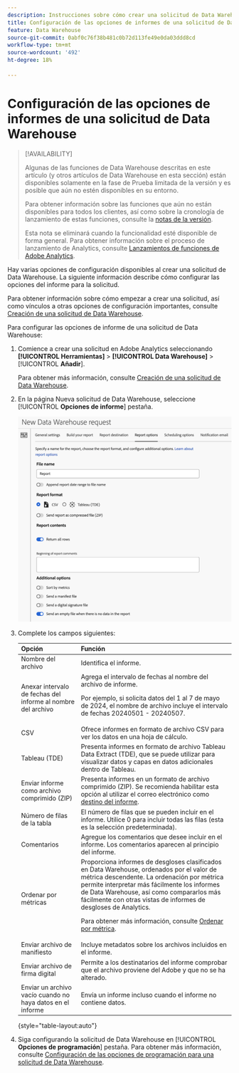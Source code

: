 ```yaml
---
description: Instrucciones sobre cómo crear una solicitud de Data Warehouse.
title: Configuración de las opciones de informes de una solicitud de Data Warehouse
feature: Data Warehouse
source-git-commit: 0abf0c76f38b481c0b72d113fe49e0da03ddd8cd
workflow-type: tm+mt
source-wordcount: '492'
ht-degree: 18%

---
```


# Configuración de las opciones de informes de una solicitud de Data Warehouse

>[!AVAILABILITY]
>
>Algunas de las funciones de Data Warehouse descritas en este artículo (y otros artículos de Data Warehouse en esta sección) están disponibles solamente en la fase de Prueba limitada de la versión y es posible que aún no estén disponibles en su entorno.
>
>Para obtener información sobre las funciones que aún no están disponibles para todos los clientes, así como sobre la cronología de lanzamiento de estas funciones, consulte la [notas de la versión](/help/release-notes/latest.md).
>
>Esta nota se eliminará cuando la funcionalidad esté disponible de forma general. Para obtener información sobre el proceso de lanzamiento de Analytics, consulte [Lanzamientos de funciones de Adobe Analytics](/help/release-notes/releases.md).

Hay varias opciones de configuración disponibles al crear una solicitud de Data Warehouse. La siguiente información describe cómo configurar las opciones del informe para la solicitud.

Para obtener información sobre cómo empezar a crear una solicitud, así como vínculos a otras opciones de configuración importantes, consulte [Creación de una solicitud de Data Warehouse](/help/export/data-warehouse/create-request/t-dw-create-request.md).

Para configurar las opciones de informe de una solicitud de Data Warehouse:

1. Comience a crear una solicitud en Adobe Analytics seleccionando **[!UICONTROL Herramientas]** > **[!UICONTROL Data Warehouse]** > [!UICONTROL **Añadir**].

   Para obtener más información, consulte [Creación de una solicitud de Data Warehouse](/help/export/data-warehouse/create-request/t-dw-create-request.md).

1. En la página Nueva solicitud de Data Warehouse, seleccione [!UICONTROL **Opciones de informe**] pestaña.

   ![Pestaña Destino del informe](assets/dw-report-options.png) <!-- update screenshot to include Sort by metrics -->

1. Complete los campos siguientes:

   | Opción | Función |
   |---------|----------|
   | Nombre del archivo | Identifica el informe. |
   | Anexar intervalo de fechas del informe al nombre del archivo | Agrega el intervalo de fechas al nombre del archivo de informe. <p>Por ejemplo, si solicita datos del 1 al 7 de mayo de 2024, el nombre de archivo incluye el intervalo de fechas 20240501 - 20240507.</p> |
   | CSV | Ofrece informes en formato de archivo CSV para ver los datos en una hoja de cálculo. |
   | Tableau (TDE) | Presenta informes en formato de archivo Tableau Data Extract (TDE), que se puede utilizar para visualizar datos y capas en datos adicionales dentro de Tableau. |
   | Enviar informe como archivo comprimido (ZIP) | Presenta informes en un formato de archivo comprimido (ZIP). Se recomienda habilitar esta opción al utilizar el correo electrónico como [destino del informe](/help/export/data-warehouse/create-request/dw-request-report-destinations.md). |
   | Número de filas de la tabla | El número de filas que se pueden incluir en el informe. Utilice 0 para incluir todas las filas (esta es la selección predeterminada). <!-- when would you want to limit the rows? To improve performance? Do we have recommendations? --> |
   | Comentarios | Agregue los comentarios que desee incluir en el informe. Los comentarios aparecen al principio del informe. |
   | Ordenar por métricas | Proporciona informes de desgloses clasificados en Data Warehouse, ordenados por el valor de métrica descendente. La ordenación por métrica permite interpretar más fácilmente los informes de Data Warehouse, así como compararlos más fácilmente con otras vistas de informes de desgloses de Analytics.<p>Para obtener más información, consulte [Ordenar por métrica](/help/export/data-warehouse/sorting-by-metric.md).</p> |
   | Enviar archivo de manifiesto | Incluye metadatos sobre los archivos incluidos en el informe.<!-- What kind of metadata is included in the manifest file? --> |
   | Enviar archivo de firma digital | Permite a los destinatarios del informe comprobar que el archivo proviene del Adobe y que no se ha alterado. |
   | Enviar un archivo vacío cuando no haya datos en el informe | Envía un informe incluso cuando el informe no contiene datos. |

   {style="table-layout:auto"}

1. Siga configurando la solicitud de Data Warehouse en [!UICONTROL **Opciones de programación**] pestaña. Para obtener más información, consulte [Configuración de las opciones de programación para una solicitud de Data Warehouse](/help/export/data-warehouse/create-request/dw-request-scheduling.md).